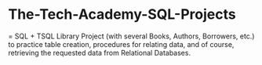 # The-Tech-Academy-SQL-Projects

= SQL + TSQL Library Project (with several Books, Authors, Borrowers, etc.) to practice table creation, procedures for relating data, and of course, retrieving the requested data from Relational Databases.
